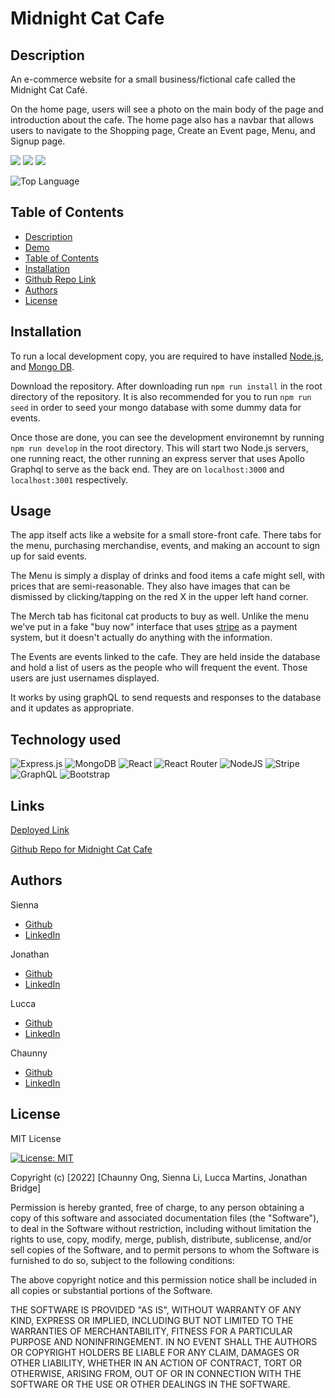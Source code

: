 # Midnight Cat Cafe

## Description 
An e-commerce website for a small business/fictional cafe called the Midnight Cat Café.

On the home page, users will see a photo on the main body of the page and introduction about the cafe. 
The home page also has a navbar that allows users to navigate to the Shopping page, Create an Event page, Menu, and Signup page.
<p>
    <img src="https://img.shields.io/github/repo-size/jvbridge/midnight-cat-cafe" />
    <img src="https://img.shields.io/badge/react-orange" />
    <img src="https://img.shields.io/badge/Express-blue"  />
</p>

![Top Language](https://img.shields.io/github/languages/top/jvbridge/midnight-cat-cafe)


## Table of Contents
- [Description](#description)
- [Demo](#demo)
- [Table of Contents](#table-of-contents)
- [Installation](#installation)
- [Github Repo Link](#github-repo-link)
- [Authors](#authors)
- [License](#License)

## Installation

To run a local development copy, you are required to have installed 
[Node.js](https://nodejs.org/), and [Mongo DB](https://www.mongodb.com/). 

Download the repository. After downloading run `npm run install` in the root 
directory of the repository. It is also recommended for you to run 
`npm run seed` in order to seed your mongo database with some dummy data for
events. 

Once those are done, you can see the development environemnt by running 
`npm run develop` in the root directory. This will start two Node.js servers,
one running react, the other running an express server that uses Apollo Graphql
to serve as the back end. They are on `localhost:3000` and `localhost:3001` 
respectively.


## Usage

The app itself acts like a website for a small store-front cafe. There tabs for
the menu, purchasing merchandise, events, and making an account to sign up for
said events. 

The Menu is simply a display of drinks and food items a cafe might sell, with
prices that are semi-reasonable. They also have images that can be dismissed by 
clicking/tapping on the red X in the upper left hand corner. 

The Merch tab has ficitonal cat products to buy as well. Unlike the 
menu we've put in a fake "buy now" interface that uses 
[stripe](https://stripe.com/) as a payment system, but it doesn't actually do
anything with the information. 

The Events are events linked to the cafe. They are held inside the database and
hold a list of users as the people who will frequent the event. Those users are
just usernames displayed. 

It works by using graphQL to send requests and responses to the database and 
it updates as appropriate. 

## Technology used


![Express.js](https://img.shields.io/badge/express.js-%23404d59.svg?style=for-the-badge&logo=express&logoColor=%2361DAFB) 
![MongoDB](https://img.shields.io/badge/MongoDB-%234ea94b.svg?style=for-the-badge&logo=mongodb&logoColor=white)
![React](https://img.shields.io/badge/react-%2320232a.svg?style=for-the-badge&logo=react&logoColor=%2361DAFB)
![React Router](https://img.shields.io/badge/React_Router-CA4245?style=for-the-badge&logo=react-router&logoColor=white)
![NodeJS](https://img.shields.io/badge/node.js-6DA55F?style=for-the-badge&logo=node.js&logoColor=white)
![Stripe](https://img.shields.io/badge/Stripe-626CD9?style=for-the-badge&logo=Stripe&logoColor=white)
![GraphQL](https://img.shields.io/badge/Apollo%20GraphQL-311C87?&style=for-the-badge&logo=Apollo%20GraphQL&logoColor=white)
![Bootstrap](https://img.shields.io/badge/bootstrap-%23563D7C.svg?style=for-the-badge&logo=bootstrap&logoColor=white)


## Links

[Deployed Link](https://midnight-cat-cafe.herokuapp.com/)

[Github Repo for Midnight Cat Cafe](https://github.com/jvbridge/midnight-cat-cafe)

## Authors
Sienna
* [Github](https://github.com/siennameow)
* [LinkedIn](https://www.linkedin.com/in/hexuanli/)

Jonathan
* [Github](https://github.com/jvbridge)
* [LinkedIn](https://www.linkedin.com/in/jonathan-bridge/)

Lucca
* [Github](https://github.com/luccaloopz)
* [LinkedIn](https://www.linkedin.com/in/lucca-martins/)

Chaunny
* [Github](https://github.com/chaunnybby7)
* [LinkedIn](https://www.linkedin.com/in/chauntelleong/)

## License 

MIT License 

[![License: MIT](https://img.shields.io/badge/License-MIT-yellow.svg)](https://opensource.org/licenses/MIT)

Copyright (c) [2022] [Chaunny Ong, Sienna Li, Lucca Martins, Jonathan Bridge]

Permission is hereby granted, free of charge, to any person obtaining a copy
of this software and associated documentation files (the "Software"), to deal
in the Software without restriction, including without limitation the rights
to use, copy, modify, merge, publish, distribute, sublicense, and/or sell
copies of the Software, and to permit persons to whom the Software is
furnished to do so, subject to the following conditions:

The above copyright notice and this permission notice shall be included in all
copies or substantial portions of the Software.

THE SOFTWARE IS PROVIDED "AS IS", WITHOUT WARRANTY OF ANY KIND, EXPRESS OR
IMPLIED, INCLUDING BUT NOT LIMITED TO THE WARRANTIES OF MERCHANTABILITY,
FITNESS FOR A PARTICULAR PURPOSE AND NONINFRINGEMENT. IN NO EVENT SHALL THE
AUTHORS OR COPYRIGHT HOLDERS BE LIABLE FOR ANY CLAIM, DAMAGES OR OTHER
LIABILITY, WHETHER IN AN ACTION OF CONTRACT, TORT OR OTHERWISE, ARISING FROM,
OUT OF OR IN CONNECTION WITH THE SOFTWARE OR THE USE OR OTHER DEALINGS IN THE
SOFTWARE.
